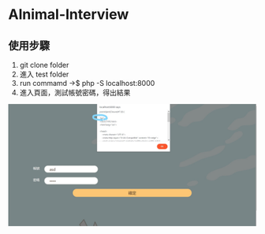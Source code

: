 # Alnimal-Interview

## 使用步驟

1. git clone folder
2. 進入 test folder
3. run commamd ->$ php -S localhost:8000
4. 進入頁面，測試帳號密碼，得出結果

![image](https://github.com/LJlkdskdjflsa/Alnimal-Interview/blob/main/Screenshot%20(23)_LI.jpg)
